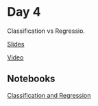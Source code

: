 # Day 4
Classification vs Regressio. 

[Slides](https://docs.google.com/presentation/d/16zpoPNRgFABtlnsCwcCSfMZDZSFysDjGzRR1TQ0QznA/edit#slide=id.g1c9c0ac5fa_0_0)

[Video](https://youtu.be/nq5RLYvOwFg)

## Notebooks
[Classification and Regression](https://github.com/kaggledecal/sp17/blob/master/day03/Classification+Regression.ipynb)



